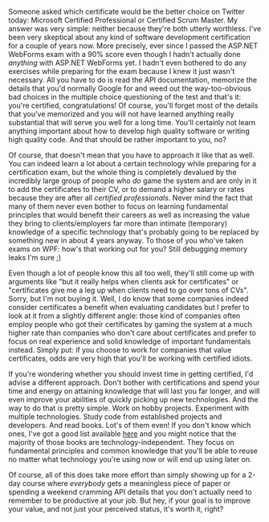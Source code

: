 Someone asked which certificate would be the better choice on Twitter today: Microsoft Certified Professional or Certified Scrum Master. My answer was very simple: neither because they're both utterly worthless. I've been very skeptical about any kind of software development certification for a couple of years now. More precisely, ever since I passed the ASP.NET WebForms exam with a 90% score even though I hadn't actually done *anything* with ASP.NET WebForms yet. I hadn't even bothered to do any exercises while preparing for the exam because I knew it just wasn't necessary. All you have to do is read the API documentation, memorize the details that you'd normally Google for and weed out the way-too-obvious bad choices in the multiple choice questioning of the test and that's it: you're certified, congratulations! Of course, you'll forget most of the details that you've memorized and you will not have learned anything really substantial that will serve you well for a long time. You'll certainly not learn anything important about how to develop high quality software or writing high quality code. And that should be rather important to you, no?

Of course, that doesn't mean that you have to approach it like that as well. You can indeed learn a lot about a certain technology while preparing for a certification exam, but the whole thing is completely devalued by the incredibly large group of people who *do* game the system and are only in it to add the certificates to their CV, or to demand a higher salary or rates because they are after all *certified professionals*. Never mind the fact that many of them never even bother to focus on learning fundamental principles that would benefit their careers as well as increasing the value they bring to clients/employers far more than intimate (temporary) knowledge of a specific technology that's probably going to be replaced by something new in about 4 years anyway. To those of you who've taken exams on WPF: how's that working out for you? Still debugging memory leaks I'm sure ;)

Even though a lot of people know this all too well, they'll still come up with arguments like "but it really helps when clients ask for certificates" or "certificates give me a leg up when clients need to go over tons of CVs". Sorry, but I'm not buying it. Well, I do know that some companies indeed consider certificates a benefit when evaluating candidates but I prefer to look at it from a slightly different angle: those kind of companies often employ people who got their certificates by gaming the system at a much higher rate than companies who don't care about certificates and prefer to focus on real experience and solid knowledge of important fundamentals instead. Simply put: if you choose to work for companies that value certificates, odds are very high that you'll be working with certified idiots.

If you're wondering whether you should invest time in getting certified, I'd advise a different approach. Don't bother with certifications and spend your time and energy on attaining knowledge that will last you far longer, and will even improve your abilities of quickly picking up new technologies. And the way to do that is pretty simple. Work on hobby projects. Experiment with multiple technologies. Study code from established projects and developers. And read books. Lot's of them even! If you don't know which ones, I've got a good list available [here](http://davybrion.com/blog/recommended-books/) and you might notice that the majority of those books are technology-independent. They focus on fundamental principles and common knowledge that you'll be able to reuse no matter what technology you're using now or will end up using later on. 

Of course, all of this does take more effort than simply showing up for a 2-day course where *everybody* gets a meaningless piece of paper or spending a weekend cramming API details that you don't actually need to remember to be productive at your job. But hey, if your goal is to improve your value, and not just your perceived status, it's worth it, right?
